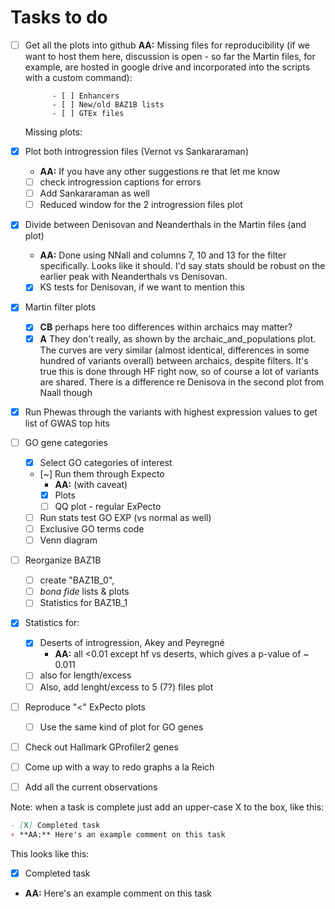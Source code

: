 # Tasks to do
- [ ] Get all the plots into github 
	**AA:** Missing files for reproducibility (if we want to host them here, discussion is open - so far the Martin files, for example, are hosted in google drive and incorporated into the scripts with a custom command):

			- [ ] Enhancers
			- [ ] New/old BAZ1B lists
			- [ ] GTEx files

	Missing plots:
	
- [X] Plot both introgression files (Vernot vs Sankararaman)
	+ **AA:** If you have any other suggestions re that let me know
	+ [ ] check introgression captions for errors
	+ [ ] Add Sankararaman as well
	+ [ ] Reduced window for the 2 introgression files plot
- [X] Divide between Denisovan and Neanderthals in the Martin files (and plot)
	+ **AA:** Done using NNall and columns 7, 10 and 13 for the filter specifically. Looks like it should. I'd say stats should be robust on the earlier peak with Neanderthals vs Denisovan.
	- [X] KS tests for Denisovan, if we want to mention this
- [X] Martin filter plots
	+ [X] **CB** perhaps here too differences within archaics may matter?
	+ [X] **A** They don't really, as shown by the archaic_and_populations plot. The curves are very similar (almost identical, differences in some hundred of variants overall) between archaics, despite filters. It's true this is done through HF right now, so of course a lot of variants are shared. There is a difference re Denisova in the second plot from Naall though 

- [X] Run Phewas through the variants with highest expression values to get list of GWAS top hits 
- [ ] GO gene categories
	- [X] Select GO categories of interest
	- [~] Run them through Expecto
		- **AA:** (with caveat)
		- [X] Plots
		- [ ] QQ plot - regular ExPecto
	- [ ] Run stats test GO EXP (vs normal as well)
	- [ ] Exclusive GO terms code
	- [ ] Venn diagram
- [ ] Reorganize BAZ1B 
	- [ ] create "BAZ1B_0", 
	- [ ] *bona fide* lists & plots
	- [ ] Statistics for BAZ1B_1
- [X] Statistics for:
	- [X] Deserts of introgression, Akey and Peyregné 
		+ **AA:** all <0.01 except hf vs deserts, which gives a p-value of ~ 0.011
	- [ ] also for length/excess
	- [ ] Also, add lenght/excess to 5 (7?) files plot
- [ ] Reproduce "<" ExPecto plots
	- [ ] Use the same kind of plot for GO genes
- [ ] Check out Hallmark GProfiler2 genes
- [ ] Come up with a way to redo graphs a la Reich
- [ ] Add all the current observations 

Note: when a task is complete just add an upper-case X to the box, like this:

```md
- [X] Completed task 
+ **AA:** Here's an example comment on this task 
```

This looks like this:
- [X] Completed task 
+ **AA:** Here's an example comment on this task 
